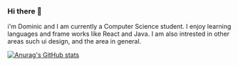 ### Hi there 👋

i'm Dominic and I am currently a Computer Science student. I enjoy learning languages and frame works like React and Java. I am also intrested in other areas such ui design, and the area in general.

[![Anurag's GitHub stats](https://github-readme-stats.vercel.app/api?username=dominicwasiewicz)](https://github.com/anuraghazra/github-readme-stats)


